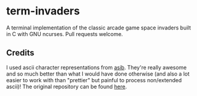 # term-invaders

A terminal implementation of the classic arcade game space invaders built in C with GNU ncurses. Pull requests welcome.

## Credits

I used ascii character representations from [asib](https://github.com/asib). They're really awesome and so much better than what I would have done otherwise (and also a lot easier to work with than "prettier" but painful to process non/extended ascii)! The original repository can be found [here](https://github.com/asib/spaceinvaders).

